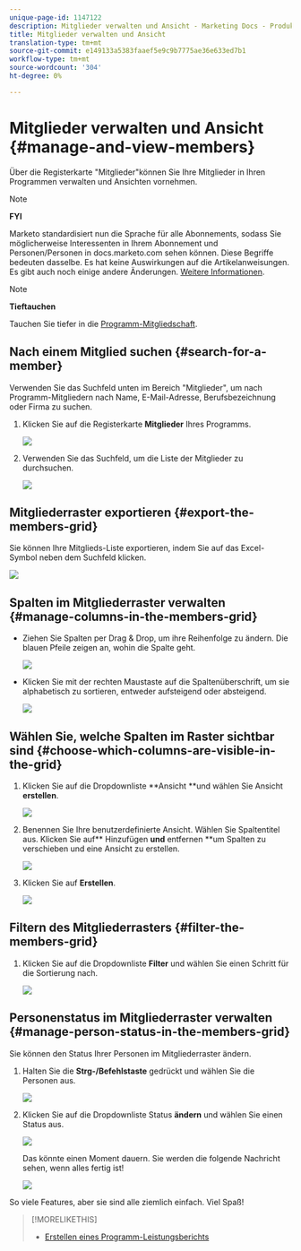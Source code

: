 ```yaml
---
unique-page-id: 1147122
description: Mitglieder verwalten und Ansicht - Marketing Docs - Produktdokumentation
title: Mitglieder verwalten und Ansicht
translation-type: tm+mt
source-git-commit: e149133a5383faaef5e9c9b7775ae36e633ed7b1
workflow-type: tm+mt
source-wordcount: '304'
ht-degree: 0%

---
```



# Mitglieder verwalten und Ansicht {#manage-and-view-members}

Über die Registerkarte &quot;Mitglieder&quot;können Sie Ihre Mitglieder in Ihren Programmen verwalten und Ansichten vornehmen.

>[!NOTE]
>
>**FYI**
>
>Marketo standardisiert nun die Sprache für alle Abonnements, sodass Sie möglicherweise Interessenten in Ihrem Abonnement und Personen/Personen in docs.marketo.com sehen können. Diese Begriffe bedeuten dasselbe. Es hat keine Auswirkungen auf die Artikelanweisungen. Es gibt auch noch einige andere Änderungen. [Weitere Informationen](http://docs.marketo.com/display/DOCS/Updates+to+Marketo+Terminology).

>[!NOTE]
>
>**Tieftauchen**
>
> Tauchen Sie tiefer in die [Programm-Mitgliedschaft](../../../../product-docs/core-marketo-concepts/programs/creating-programs/understanding-program-membership.md).

## Nach einem Mitglied suchen {#search-for-a-member}

Verwenden Sie das Suchfeld unten im Bereich &quot;Mitglieder&quot;, um nach Programm-Mitgliedern nach Name, E-Mail-Adresse, Berufsbezeichnung oder Firma zu suchen.

1. Klicken Sie auf die Registerkarte **Mitglieder** Ihres Programms.

   ![](assets/image2014-10-1-16-3a0-3a29.png)

1. Verwenden Sie das Suchfeld, um die Liste der Mitglieder zu durchsuchen.

   ![](assets/image2014-10-1-16-3a7-3a20.png)

## Mitgliederraster exportieren {#export-the-members-grid}

Sie können Ihre Mitglieds-Liste exportieren, indem Sie auf das Excel-Symbol neben dem Suchfeld klicken.

![](assets/image2014-10-1-16-3a9-3a55.png)

## Spalten im Mitgliederraster verwalten {#manage-columns-in-the-members-grid}

* Ziehen Sie Spalten per Drag &amp; Drop, um ihre Reihenfolge zu ändern. Die blauen Pfeile zeigen an, wohin die Spalte geht.

   ![](assets/image2014-10-1-16-3a25-3a30.png)

* Klicken Sie mit der rechten Maustaste auf die Spaltenüberschrift, um sie alphabetisch zu sortieren, entweder aufsteigend oder absteigend.

   ![](assets/image2014-10-1-17-3a3-3a28.png)

## Wählen Sie, welche Spalten im Raster sichtbar sind {#choose-which-columns-are-visible-in-the-grid}

1. Klicken Sie auf die Dropdownliste **Ansicht **und wählen Sie Ansicht **erstellen**.

   ![](assets/image2014-10-1-16-3a32-3a43.png)

1. Benennen Sie Ihre benutzerdefinierte Ansicht. Wählen Sie Spaltentitel aus. Klicken Sie auf** Hinzufügen **und** entfernen **um Spalten zu verschieben und eine Ansicht zu erstellen.

   ![](assets/image2014-10-1-16-3a36-3a52.png)

1. Klicken Sie auf **Erstellen**.

   ![](assets/image2014-10-1-16-3a38-3a7.png)

## Filtern des Mitgliederrasters  {#filter-the-members-grid}

1. Klicken Sie auf die Dropdownliste **Filter** und wählen Sie einen Schritt für die Sortierung nach.

   ![](assets/image2014-10-1-16-3a42-3a4.png)

## Personenstatus im Mitgliederraster verwalten {#manage-person-status-in-the-members-grid}

Sie können den Status Ihrer Personen im Mitgliederraster ändern.

1. Halten Sie die **Strg-/Befehlstaste** gedrückt und wählen Sie die Personen aus.

   ![](assets/image2014-10-1-16-3a44-3a27.png)

1. Klicken Sie auf die Dropdownliste Status **ändern** und wählen Sie einen Status aus.

   ![](assets/image2014-10-1-16-3a47-3a45.png)

   Das könnte einen Moment dauern. Sie werden die folgende Nachricht sehen, wenn alles fertig ist!

   ![](assets/changestatusconfirm.png)

So viele Features, aber sie sind alle ziemlich einfach. Viel Spaß!

>[!MORELIKETHIS]
>
>* [Erstellen eines Programm-Leistungsberichts](../../../../product-docs/core-marketo-concepts/programs/program-performance-report/create-a-program-performance-report.md)

>



